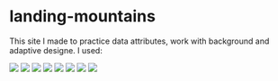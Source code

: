# landing-mountains

This site I made to practice data attributes, work with background and adaptive designe.
I used:

![](https://img.shields.io/badge/-HTML-7FFF00)
![](https://img.shields.io/badge/-CSS-7FFF00)
![](https://img.shields.io/badge/-Java%20Script-7FFF00)
![](https://img.shields.io/badge/-SVG-7FFF00)
![](https://img.shields.io/badge/-Adaptive%20designe-7FFF00)
![](https://img.shields.io/badge/-data%20attributes-7FFF00)
![](https://img.shields.io/badge/-Flexbox-7FFF00)
![](https://img.shields.io/badge/-positions-7FFF00)



